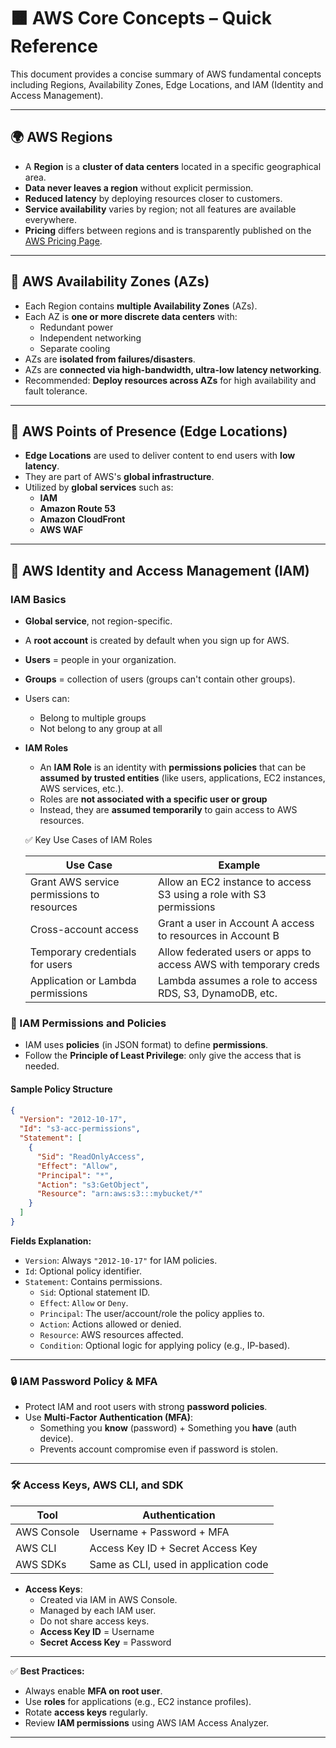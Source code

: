 # 🟧 AWS Core Concepts – Quick Reference

This document provides a concise summary of AWS fundamental concepts including Regions, Availability Zones, Edge Locations, and IAM (Identity and Access Management).

---

## 🌍 AWS Regions

- A **Region** is a **cluster of data centers** located in a specific geographical area.
- **Data never leaves a region** without explicit permission.
- **Reduced latency** by deploying resources closer to customers.
- **Service availability** varies by region; not all features are available everywhere.
- **Pricing** differs between regions and is transparently published on the [AWS Pricing Page](https://aws.amazon.com/pricing/).

---

## 🏢 AWS Availability Zones (AZs)

- Each Region contains **multiple Availability Zones** (AZs).
- Each AZ is **one or more discrete data centers** with:
  - Redundant power
  - Independent networking
  - Separate cooling
- AZs are **isolated from failures/disasters**.
- AZs are **connected via high-bandwidth, ultra-low latency networking**.
- Recommended: **Deploy resources across AZs** for high availability and fault tolerance.

---

## 📍 AWS Points of Presence (Edge Locations)

- **Edge Locations** are used to deliver content to end users with **low latency**.
- They are part of AWS's **global infrastructure**.
- Utilized by **global services** such as:
  - **IAM**
  - **Amazon Route 53**
  - **Amazon CloudFront**
  - **AWS WAF**

---

## 🔐 AWS Identity and Access Management (IAM)

### IAM Basics

- **Global service**, not region-specific.
- A **root account** is created by default when you sign up for AWS.
- **Users** = people in your organization.
- **Groups** = collection of users (groups can't contain other groups).
- Users can:
  - Belong to multiple groups
  - Not belong to any group at all
- **IAM Roles**
  - An **IAM Role** is an identity with **permissions policies** that can be **assumed by trusted entities** (like users, applications, EC2 instances, AWS services, etc.).
  - Roles are **not associated with a specific user or group**
  - Instead, they are **assumed temporarily** to gain access to AWS resources.

  ✅ Key Use Cases of IAM Roles
  
  | Use Case                               | Example                                                                 |
  |----------------------------------------|-------------------------------------------------------------------------|
  | Grant AWS service permissions to resources | Allow an EC2 instance to access S3 using a role with S3 permissions     |
  | Cross-account access                   | Grant a user in Account A access to resources in Account B              |
  | Temporary credentials for users        | Allow federated users or apps to access AWS with temporary creds        |
  | Application or Lambda permissions      | Lambda assumes a role to access RDS, S3, DynamoDB, etc.                 |


### 🔑 IAM Permissions and Policies

- IAM uses **policies** (in JSON format) to define **permissions**.
- Follow the **Principle of Least Privilege**: only give the access that is needed.

#### Sample Policy Structure
```json
{
  "Version": "2012-10-17",
  "Id": "s3-acc-permissions",
  "Statement": [
    {
      "Sid": "ReadOnlyAccess",
      "Effect": "Allow",
      "Principal": "*",
      "Action": "s3:GetObject",
      "Resource": "arn:aws:s3:::mybucket/*"
    }
  ]
}
```

**Fields Explanation:**
- `Version`: Always `"2012-10-17"` for IAM policies.
- `Id`: Optional policy identifier.
- `Statement`: Contains permissions.
  - `Sid`: Optional statement ID.
  - `Effect`: `Allow` or `Deny`.
  - `Principal`: The user/account/role the policy applies to.
  - `Action`: Actions allowed or denied.
  - `Resource`: AWS resources affected.
  - `Condition`: Optional logic for applying policy (e.g., IP-based).

---

### 🔒 IAM Password Policy & MFA

- Protect IAM and root users with strong **password policies**.
- Use **Multi-Factor Authentication (MFA)**:
  - Something you **know** (password) + Something you **have** (auth device).
  - Prevents account compromise even if password is stolen.

---

### 🛠️ Access Keys, AWS CLI, and SDK

| Tool              | Authentication                       |
|------------------|----------------------------------------|
| AWS Console       | Username + Password + MFA             |
| AWS CLI           | Access Key ID + Secret Access Key     |
| AWS SDKs          | Same as CLI, used in application code |

- **Access Keys**:
  - Created via IAM in AWS Console.
  - Managed by each IAM user.
  - Do not share access keys.
  - **Access Key ID** = Username
  - **Secret Access Key** = Password

---

✅ **Best Practices:**
- Always enable **MFA on root user**.
- Use **roles** for applications (e.g., EC2 instance profiles).
- Rotate **access keys** regularly.
- Review **IAM permissions** using AWS IAM Access Analyzer.

---


